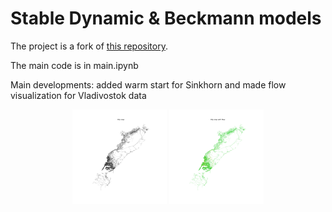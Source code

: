 # Stable Dynamic & Beckmann models

The project is a fork of [this repository](https://github.com/tamamolis/TransportNet/tree/vladi).

The main code is in main.ipynb

Main developments: added warm start for Sinkhorn and made flow visualization for Vladivostok data

<p align="center" width="100%">
    <img width="30%" src="vladi_map.png"> 
    <img width="30%" src="vladi_map_with_flow_color.png"> 
</p>
